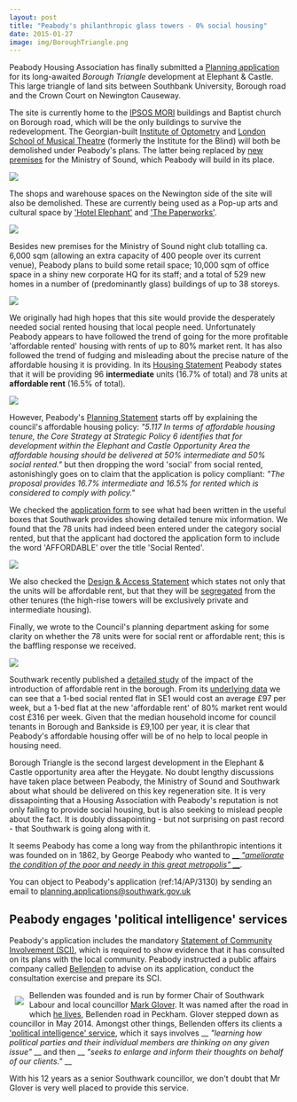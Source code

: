 ```yaml
---
layout: post
title: "Peabody's philanthropic glass towers - 0% social housing"
date: 2015-01-27
image: img/BoroughTriangle.png
---
```

Peabody Housing Association has finally submitted a [Planning application](https://planningonline.southwark.gov.uk/AcolNetCGI.exe?ACTION=UNWRAP&RIPNAME=Root.PgeDocs&TheSystemkey=9556404) for its long-awaited _Borough Triangle_ development at Elephant & Castle. This large triangle of land sits between Southbank University, Borough road and the Crown Court on Newington Causeway.  

The site is currently home to the [IPSOS MORI](https://www.ipsos-mori.com/) buildings and Baptist church on Borough road, which will be the only buildings to survive the redevelopment. The Georgian-built [Institute of Optometry](https://www.ioo.org.uk/) and [London School of Musical Theatre](https://www.thestage.co.uk/news/2015/01/london-school-musical-theatre-relocate-southwark-site-demolished/) (formerly the Institute for the Blind) will both be demolished under Peabody's plans. The latter being replaced by [new premises](https://crappistmartin.github.io/images/NewMinistryOfSound.png) for the Ministry of Sound, which Peabody will build in its place.     
  
![](https://crappistmartin.github.io/images/boroughtriangle.jpg)

The shops and warehouse spaces on the Newington side of the site will also be demolished. These are currently being used as a Pop-up arts and cultural space by ['Hotel Elephant'](https://www.hotelelephant.co.uk/) and ['The Paperworks'](https://www.thepaperworks.co.uk/).  

![](https://crappistmartin.github.io/images/HotelElephant_Paperworks.jpg)

Besides new premises for the Ministry of Sound night club totalling ca. 6,000 sqm (allowing an extra capacity of 400 people over its current venue), Peabody plans to build some retail space; 10,000 sqm of office space in a shiny new corporate HQ for its staff; and a total of 529 new homes in a number of (predominantly glass) buildings of up to 38 storeys.

![](https://crappistmartin.github.io/images/Peabody_BoroughTriangle.png)

We originally had high hopes that this site would provide the desperately needed social rented housing that local people need. Unfortunately Peabody appears to have followed the trend of going for the more profitable 'affordable rented' housing with rents of up to 80% market rent. It has also followed the trend of fudging and misleading about the precise nature of the affordable housing it is providing. In its [Housing Statement](https://planningonline.southwark.gov.uk/DocsOnline/Documents/387231_1.pdf) Peabody states that it will be providing 96 __intermediate__ units (16.7% of total) and 78 units at __affordable rent__ (16.5% of total). 

![](https://crappistmartin.github.io/images/affordable_rent_peabody.png)

However, Peabody's [Planning Statement](https://planningonline.southwark.gov.uk/DocsOnline/Documents/387199_1.pdf) starts off by explaining the council's affordable housing policy: _"5.117 In terms of affordable housing tenure, the Core Strategy at Strategic Policy 6 identifies that for development within the Elephant and Castle Opportunity Area the affordable housing should be delivered at 50% intermediate and 50% social rented."_ but then dropping the word 'social' from social rented, astonishingly goes on to claim that the application is policy compliant: _"The proposal provides 16.7% intermediate and 16.5% for rented which is considered to comply with policy."_ 

We checked the [application form](https://planningonline.southwark.gov.uk/DocsOnline/Documents/387188_1.pdf) to see what had been written in the useful boxes that Southwark provides showing detailed tenure mix information. We found that the 78 units had indeed been entered under the category social rented, but that the applicant had doctored the application form to include the word 'AFFORDABLE' over the title 'Social Rented'. 

![](https://crappistmartin.github.io/images/Peabody_ApplicationForm.png)

We also checked the [Design & Access Statement](https://planningonline.southwark.gov.uk/DocsOnline/Documents/388020_1.pdf) which states not only that the units will be affordable rent, but that they will be [segregated](https://crappistmartin.github.io/images/Peabody_TenureMix.png) from the other tenures (the high-rise towers will be exclusively private and intermediate housing).  
 
Finally, we wrote to the Council's planning department asking for some clarity on whether the 78 units were for social rent or affordable rent; this is the baffling response we received.   

![](https://crappistmartin.github.io/images/EmailDanielDavies.png)

Southwark recently published a [detailed study](https://www.southwark.gov.uk/downloads/download/2914/affordable_rent_in_southwark_2011) of the impact of the introduction of affordable rent in the borough. From its [underlying data](https://www.southwark.gov.uk/download/downloads/id/11603/affordable_rent_study_december_2014_update) we can see that a 1-bed social rented flat in SE1 would cost an average £97 per week, but a 1-bed flat at the new 'affordable rent' of 80% market rent would cost £316 per week. Given that the median household income for council tenants in Borough and Bankside is £9,100 per year, it is clear that Peabody's affordable housing offer will be of no help to local people in housing need.    


Borough Triangle is the second largest development in the Elephant & Castle opportunity area after the Heygate. No doubt lengthy discussions have taken place between Peabody, the Ministry of Sound and Southwark about what should be delivered on this key regeneration site. It is very dissapointing that a Housing Association with Peabody's reputation is not only failing to provide social housing, but is also seeking to mislead people about the fact. It is doubly dissapointing - but not surprising on past record - that Southwark is going along with it.

It seems Peabody has come a long way from the philanthropic intentions it was founded on in 1862, by George Peabody who wanted to [__ _"ameliorate the condition of the poor and needy in this great metropolis"_ __](https://www.peabody.org.uk/about-us/our-story). 

You can object to Peabody's application (ref:14/AP/3130) by sending an email to planning.applications@southwark.gov.uk 

## Peabody engages 'political intelligence' services 
Peabody's application includes the mandatory [Statement of Community Involvement (SCI)](https://planningonline.southwark.gov.uk/DocsOnline/Documents/387210_1.pdf), which is required to show evidence that it has consulted on its plans with the local community. Peabody instructed a public affairs company called [Bellenden](https://www.bellenden.co.uk/about-us/specialist-expertise/property-development/) to advise on its application, conduct the consultation exercise and prepare its SCI.  

<img src="https://www.bellenden.co.uk/wp-content/uploads/2014/01/MarkGloverColour.jpg" align="left" style="margin:10px">Bellenden was founded and is run by former Chair of Southwark Labour and local councillor [Mark Glover](https://uk.linkedin.com/in/glovermark). It was named after the road in which [he lives](https://www.southwark.gov.uk/download/downloads/id/4075/statement_of_persons_nominated_and_notice_of_poll), Bellenden road in Peckham. Glover stepped down as councillor in May 2014. Amongst other things, Bellenden offers its clients a ['political intelligence' service](https://www.bellenden.co.uk/public-affairs/political-intelligence/), which it says involves __ _"learning how political parties and their individual members are thinking on any given issue"_ __ and then __ _"seeks to enlarge and inform their thoughts on behalf of our clients."_ __  

With his 12 years as a senior Southwark councillor, we don't doubt that Mr Glover is very well placed to provide this service.
